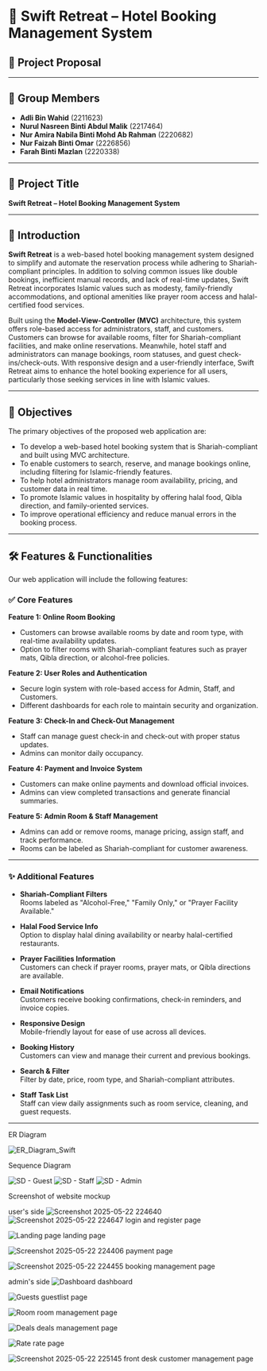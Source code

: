 # 🏨 Swift Retreat – Hotel Booking Management System

## 📘 Project Proposal 

---

## 👥 Group Members

- **Adli Bin Wahid** (2211623)  
- **Nurul Nasreen Binti Abdul Malik** (2217464)  
- **Nur Amira Nabila Binti Mohd Ab Rahman** (2220682)
- **Nur Faizah Binti Omar** (2226856)
- **Farah Binti Mazlan** (2220338)

---

## 📌 Project Title

**Swift Retreat – Hotel Booking Management System**

---

## 🧠 Introduction

**Swift Retreat** is a web-based hotel booking management system designed to simplify and automate the reservation process while adhering to Shariah-compliant principles. In addition to solving common issues like double bookings, inefficient manual records, and lack of real-time updates, Swift Retreat incorporates Islamic values such as modesty, family-friendly accommodations, and optional amenities like prayer room access and halal-certified food services.

Built using the **Model-View-Controller (MVC)** architecture, this system offers role-based access for administrators, staff, and customers. Customers can browse for available rooms, filter for Shariah-compliant facilities, and make online reservations. Meanwhile, hotel staff and administrators can manage bookings, room statuses, and guest check-ins/check-outs. With responsive design and a user-friendly interface, Swift Retreat aims to enhance the hotel booking experience for all users, particularly those seeking services in line with Islamic values.

---

## 🎯 Objectives

The primary objectives of the proposed web application are:

- To develop a web-based hotel booking system that is Shariah-compliant and built using MVC architecture.  
- To enable customers to search, reserve, and manage bookings online, including filtering for Islamic-friendly features.  
- To help hotel administrators manage room availability, pricing, and customer data in real time.  
- To promote Islamic values in hospitality by offering halal food, Qibla direction, and family-oriented services.  
- To improve operational efficiency and reduce manual errors in the booking process.

---

## 🛠️ Features & Functionalities

Our web application will include the following features:

### ✅ Core Features

**Feature 1: Online Room Booking**  
- Customers can browse available rooms by date and room type, with real-time availability updates.  
- Option to filter rooms with Shariah-compliant features such as prayer mats, Qibla direction, or alcohol-free policies.

**Feature 2: User Roles and Authentication**  
- Secure login system with role-based access for Admin, Staff, and Customers.  
- Different dashboards for each role to maintain security and organization.

**Feature 3: Check-In and Check-Out Management**  
- Staff can manage guest check-in and check-out with proper status updates.  
- Admins can monitor daily occupancy.

**Feature 4: Payment and Invoice System**  
- Customers can make online payments and download official invoices.  
- Admins can view completed transactions and generate financial summaries.

**Feature 5: Admin Room & Staff Management**  
- Admins can add or remove rooms, manage pricing, assign staff, and track performance.  
- Rooms can be labeled as Shariah-compliant for customer awareness.

---

### ✨ Additional Features

- **Shariah-Compliant Filters**  
  Rooms labeled as "Alcohol-Free," "Family Only," or "Prayer Facility Available."

- **Halal Food Service Info**  
  Option to display halal dining availability or nearby halal-certified restaurants.

- **Prayer Facilities Information**  
  Customers can check if prayer rooms, prayer mats, or Qibla directions are available.

- **Email Notifications**  
  Customers receive booking confirmations, check-in reminders, and invoice copies.

- **Responsive Design**  
  Mobile-friendly layout for ease of use across all devices.

- **Booking History**  
  Customers can view and manage their current and previous bookings.

- **Search & Filter**  
  Filter by date, price, room type, and Shariah-compliant attributes.

- **Staff Task List**  
  Staff can view daily assignments such as room service, cleaning, and guest requests.

---
ER Diagram

![ER_Diagram_Swift](https://github.com/user-attachments/assets/9a9e1461-45c9-41bf-b000-12846883e031)

Sequence Diagram

![SD - Guest](https://github.com/user-attachments/assets/cf3e22e8-6ab5-4b92-aa58-7b12acfc4d03)
![SD - Staff](https://github.com/user-attachments/assets/c642ccf6-e42c-4cd9-8a60-162d25a4637e)
![SD - Admin](https://github.com/user-attachments/assets/d0c79f61-a8fd-41af-b48e-f3a278e34bf0)

Screenshot of website mockup

user's side
![Screenshot 2025-05-22 224640](https://github.com/user-attachments/assets/a0c816ca-b904-46a1-bd07-d32e55d4d938)
![Screenshot 2025-05-22 224647](https://github.com/user-attachments/assets/0d396a42-e319-4f15-8f39-2e39445f3f17)
login and register page

![Landing page](https://github.com/user-attachments/assets/30bbf602-842d-4729-916a-e7ddcf6310fe)
landing page

![Screenshot 2025-05-22 224406](https://github.com/user-attachments/assets/6bf74c7d-fcb9-4889-aa30-c798fb3043d4)
payment page

![Screenshot 2025-05-22 224455](https://github.com/user-attachments/assets/be33b35d-0752-45ba-80b2-3e254237e3c4)
booking management page

admin's side
![Dashboard](https://github.com/user-attachments/assets/cb305066-0b90-4fae-a95a-732da7953230)
dashboard

![Guests](https://github.com/user-attachments/assets/d46120ed-f65e-4d90-bdb1-753233054ac3)
guestlist page

![Room](https://github.com/user-attachments/assets/e6b410f6-86df-421e-9bbf-35231340ba6c)
room management page

![Deals](https://github.com/user-attachments/assets/42f9a558-84c9-4b1b-95f9-99ba0bd42ba8)
deals management page

![Rate](https://github.com/user-attachments/assets/76c281f8-543d-4d80-97ea-7fbe8bc2d3d2)
rate page

![Screenshot 2025-05-22 225145](https://github.com/user-attachments/assets/6ba18fe2-4d92-46b6-8daf-a2be14f9c23e)
front desk customer management page















